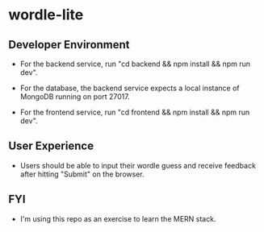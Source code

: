 # wordle-lite

## Developer Environment

* For the backend service, run "cd backend && npm install && npm run dev".  

* For the database, the backend service expects a local instance of MongoDB running on port 27017.

* For the frontend service, run "cd frontend && npm install && npm run dev".

## User Experience

* Users should be able to input their wordle guess and receive feedback after hitting "Submit" on the browser.


## FYI

* I'm using this repo as an exercise to learn the MERN stack.
